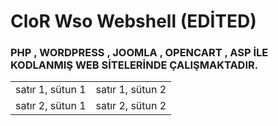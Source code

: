 # CloR Wso Webshell (EDİTED)
### PHP , WORDPRESS , JOOMLA , OPENCART , ASP İLE KODLANMIŞ WEB SİTELERİNDE ÇALIŞMAKTADIR.



   <table>
      <tr>
         <td>satır 1, sütun 1</td>
         <td>satır 1, sütun 2</td>
      </tr>
      <tr>
         <td>satır 2, sütun 1</td>
         <td>satır 2, sütun 2</td>
      </tr>
   </table>
